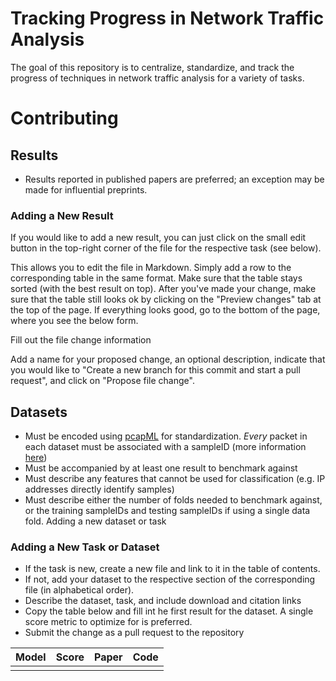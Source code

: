 # Tracking Progress in Network Traffic Analysis

The goal of this repository is to centralize, standardize, and track the progress of techniques in network traffic analysis for a variety of tasks.

# Contributing

## Results  

* Results reported in published papers are preferred; an exception may be made for influential preprints.

### Adding a New Result

If you would like to add a new result, you can just click on the small edit button in the top-right corner of the file for the respective task (see below).

This allows you to edit the file in Markdown. Simply add a row to the corresponding table in the same format. Make sure that the table stays sorted (with the best result on top). After you've made your change, make sure that the table still looks ok by clicking on the "Preview changes" tab at the top of the page. If everything looks good, go to the bottom of the page, where you see the below form.

Fill out the file change information

Add a name for your proposed change, an optional description, indicate that you would like to "Create a new branch for this commit and start a pull request", and click on "Propose file change".

## Datasets

* Must be encoded using [pcapML](https://github.com/nprint/pcapml) for standardization. *Every* packet in each dataset must be associated with a sampleID (more information [here](https://nprint.github.io/pcapml_walk.html))
* Must be accompanied by at least one result to benchmark against
* Must describe any features that cannot be used for classification (e.g. IP addresses directly identify samples)
* Must describe either the number of folds needed to benchmark against, or the training sampleIDs and testing sampleIDs if using a single data fold.
Adding a new dataset or task


### Adding a New Task or Dataset

* If the task is new, create a new file and link to it in the table of contents.
* If not, add your dataset to the respective section of the corresponding file (in alphabetical order).
* Describe the dataset, task, and include download and citation links
* Copy the table below and fill int he first result for the dataset. A single score metric to optimize for is preferred.
* Submit the change as a pull request to the repository

| Model | Score | Paper | Code |
|:-----:|:-----:|-------|------|
|       |       |       |      |
